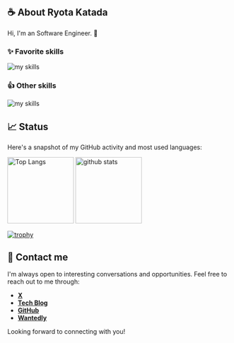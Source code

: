 ## ☕️ About Ryota Katada
Hi, I'm an Software Engineer. 🤝

### ✨ Favorite skills
<img alt="my skills" src="https://skillicons.dev/icons?theme=light&perline=8&i=ts,react,remix,nextjs,tailwind,vite,supabase,cloudflare,vercel" />

### 👍 Other skills
<img alt="my skills" src="https://skillicons.dev/icons?theme=light&perline=8&i=html,css,nodejs,aws,git,github,figma" />

## 📈 Status
Here's a snapshot of my GitHub activity and most used languages:

<p align="left"> 
  <img alt="Top Langs" height="150px" src="https://github-readme-stats.vercel.app/api/top-langs/?username=aiirononeko&layout=compact&show_icons=true" />
  <img alt="github stats" height="150px" src="https://github-readme-stats.vercel.app/api?username=aiirononeko" />
</p>

[![trophy](https://github-profile-trophy.vercel.app/?username=aiirononeko&margin-w=5)](https://github.com/aiirononeko/)

## 📨 Contact me
I'm always open to interesting conversations and opportunities. Feel free to reach out to me through:

- **[X](https://twitter.com/aiirononeko2)**
- **[Tech Blog](https://www.kissa-katada.com)**
- **[GitHub](https://github.com/aiirononeko)**
- **[Wantedly](https://www.wantedly.com/id/ryou_katada)**

Looking forward to connecting with you!
